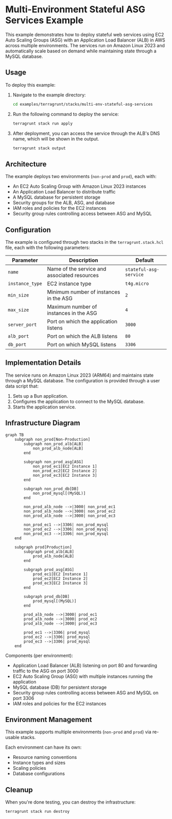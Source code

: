 # Multi-Environment Stateful ASG Services Example

This example demonstrates how to deploy stateful web services using EC2 Auto Scaling Groups (ASG) with an Application Load Balancer (ALB) in AWS across multiple environments. The services run on Amazon Linux 2023 and automatically scale based on demand while maintaining state through a MySQL database.

## Usage

To deploy this example:

1. Navigate to the example directory:

   ```bash
   cd examples/terragrunt/stacks/multi-env-stateful-asg-services
   ```

2. Run the following command to deploy the service:

   ```bash
   terragrunt stack run apply
   ```

3. After deployment, you can access the service through the ALB's DNS name, which will be shown in the output.

   ```bash
   terragrunt stack output
   ```

## Architecture

The example deploys two environments (`non-prod` and `prod`), each with:

- An EC2 Auto Scaling Group with Amazon Linux 2023 instances
- An Application Load Balancer to distribute traffic
- A MySQL database for persistent storage
- Security groups for the ALB, ASG, and database
- IAM roles and policies for the EC2 instances
- Security group rules controlling access between ASG and MySQL

## Configuration

The example is configured through two stacks in the `terragrunt.stack.hcl` file, each with the following parameters:

| Parameter | Description | Default |
|-----------|-------------|---------|
| `name` | Name of the service and associated resources | `stateful-asg-service` |
| `instance_type` | EC2 instance type | `t4g.micro` |
| `min_size` | Minimum number of instances in the ASG | `2` |
| `max_size` | Maximum number of instances in the ASG | `4` |
| `server_port` | Port on which the application listens | `3000` |
| `alb_port` | Port on which the ALB listens | `80` |
| `db_port` | Port on which MySQL listens | `3306` |

## Implementation Details

The service runs on Amazon Linux 2023 (ARM64) and maintains state through a MySQL database. The configuration is provided through a user data script that:

1. Sets up a Bun application.
2. Configures the application to connect to the MySQL database.
3. Starts the application service.

## Infrastructure Diagram

```mermaid
graph TB
    subgraph non_prod[Non-Production]
        subgraph non_prod_alb[ALB]
            non_prod_alb_node[ALB]
        end

        subgraph non_prod_asg[ASG]
            non_prod_ec1[EC2 Instance 1]
            non_prod_ec2[EC2 Instance 2]
            non_prod_ec3[EC2 Instance 3]
        end

        subgraph non_prod_db[DB]
            non_prod_mysql[(MySQL)]
        end

        non_prod_alb_node -->|3000| non_prod_ec1
        non_prod_alb_node -->|3000| non_prod_ec2
        non_prod_alb_node -->|3000| non_prod_ec3

        non_prod_ec1 -->|3306| non_prod_mysql
        non_prod_ec2 -->|3306| non_prod_mysql
        non_prod_ec3 -->|3306| non_prod_mysql
    end

    subgraph prod[Production]
        subgraph prod_alb[ALB]
            prod_alb_node[ALB]
        end

        subgraph prod_asg[ASG]
            prod_ec1[EC2 Instance 1]
            prod_ec2[EC2 Instance 2]
            prod_ec3[EC2 Instance 3]
        end

        subgraph prod_db[DB]
            prod_mysql[(MySQL)]
        end

        prod_alb_node -->|3000| prod_ec1
        prod_alb_node -->|3000| prod_ec2
        prod_alb_node -->|3000| prod_ec3

        prod_ec1 -->|3306| prod_mysql
        prod_ec2 -->|3306| prod_mysql
        prod_ec3 -->|3306| prod_mysql
    end
```

Components (per environment):

- Application Load Balancer (ALB) listening on port 80 and forwarding traffic to the ASG on port 3000
- EC2 Auto Scaling Group (ASG) with multiple instances running the application
- MySQL database (DB) for persistent storage
- Security group rules controlling access between ASG and MySQL on port 3306
- IAM roles and policies for the EC2 instances

## Environment Management

This example supports multiple environments (`non-prod` and `prod`) via re-usable stacks.

Each environment can have its own:

- Resource naming conventions
- Instance types and sizes
- Scaling policies
- Database configurations

## Cleanup

When you're done testing, you can destroy the infrastructure:

```bash
terragrunt stack run destroy
```
